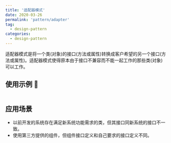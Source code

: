 ```yaml
---
title: '适配器模式'
date: 2020-03-26
permalink: 'pattern/adapter'
tag:
  - design-pattern
categories:
  - design-pattern
---
```


适配器模式是将一个类(对象)的接口(方法或属性)转换成客户希望的另一个接口(方法或属性)。适配器模式使得原本由于接口不兼容而不能一起工作的那些类(对象)可以工作。

## 使用示例 🌰

```js

```

## 应用场景

- 以前开发的系统存在满足新系统功能需求的类，但其接口同新系统的接口不一致。
- 使用第三方提供的组件，但组件接口定义和自己要求的接口定义不同。
